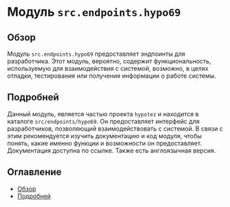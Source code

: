 # Модуль `src.endpoints.hypo69`

## Обзор

Модуль `src.endpoints.hypo69` предоставляет эндпоинты для разработчика. Этот модуль, вероятно, содержит функциональность, используемую для взаимодействия с системой, возможно, в целях отладки, тестирования или получения информации о работе системы.

## Подробней

Данный модуль, является частью проекта `hypotez` и находится в каталоге `src/endpoints/hypo69`. Он предоставляет интерфейс для разработчиков, позволяющий взаимодействовать с системой. В связи с этим рекомендуется изучить документацию и код модуля, чтобы понять, какие именно функции и возможности он предоставляет. Документация доступна по ссылке. Также есть англоязычная версия.

## Оглавление
*   [Обзор](#обзор)
*   [Подробней](#подробней)